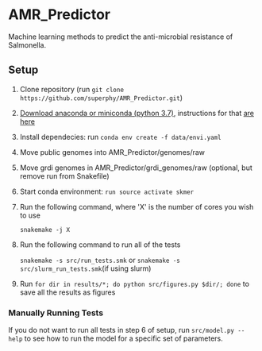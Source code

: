 # AMR_Predictor
Machine learning methods to predict the anti-microbial resistance of Salmonella.

## Setup
1. Clone repository (run `git clone https://github.com/superphy/AMR_Predictor.git`)
2. [Download anaconda or miniconda (python 3.7)](https://conda.io/miniconda.html (python 3.7)), instructions for that [are here](https://conda.io/docs/user-guide/install/index.html)
3. Install dependecies: run `conda env create -f data/envi.yaml`
4. Move public genomes into AMR_Predictor/genomes/raw
5. Move grdi genomes in AMR_Predictor/grdi_genomes/raw (optional, but remove run from Snakefile)
6. Start conda environment: `run source activate skmer`
7. Run the following command, where 'X' is the number of cores you wish to use

   `snakemake -j X`
8. Run the following command to run all of the tests

   `snakemake -s src/run_tests.smk` or `snakemake -s src/slurm_run_tests.smk`(if using slurm) 
9. Run `for dir in results/*; do python src/figures.py $dir/; done` to save all the results as figures

### Manually Running Tests
If you do not want to run all tests in step 6 of setup, run `src/model.py --help` to see how to run the model for a specific set of parameters.

